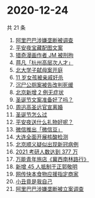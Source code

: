 # 2020-12-24

共 21 条

<!-- BEGIN -->
<!-- 最后更新时间 Thu Dec 24 2020 23:07:25 GMT+0800 (CST) -->

1. [阿里巴巴涉嫌垄断被调查](https://www.zhihu.com/search?q=阿里巴巴)
2. [平安夜宝藏配图文案](https://www.zhihu.com/search?q=平安夜)
3. [猎奇漫画作者 JM 被刑拘](https://www.zhihu.com/search?q=jm帝国漫画)
4. [蒋凡「杭州高层次人才」](https://www.zhihu.com/search?q=蒋凡)
5. [北大学子弑母案开庭](https://www.zhihu.com/search?q=北大弑母案)
6. [11 岁女孩被亲戚奸杀](https://www.zhihu.com/search?q=女孩被亲戚奸杀)
7. [沉尸公厕案被告改判死缓](https://www.zhihu.com/search?q=沉尸公厕案)
8. [北京新增 2 例无症状](https://www.zhihu.com/search?q=北京疫情)
9. [圣诞节文案准备好了吗？](https://www.zhihu.com/search?q=圣诞节祝福)
10. [周迅高圣远官宣离婚](https://www.zhihu.com/search?q=周迅高圣远)
11. [圣诞节怎么过](https://www.zhihu.com/search?q=圣诞节怎么过)
12. [平安夜送什么礼物好呢？](https://www.zhihu.com/search?q=平安夜礼物)
13. [微信推出「微信豆」](https://www.zhihu.com/search?q=微信豆)
14. [大连全面开展核酸检测](https://www.zhihu.com/search?q=大连疫情)
15. [北京顺义疑似出现新冠病例](https://www.zhihu.com/search?q=北京顺义疫情)
16. [2021 考研人数达到 377 万](https://www.zhihu.com/search?q=考研人数)
17. [万能青年旅店《冀西南林路行》](https://www.zhihu.com/search?q=万能青年旅店)
18. [新增 45 人抵制于正郭敬明](https://www.zhihu.com/search?q=于正郭敬明)
19. [网传快本食物应援指定商家](https://www.zhihu.com/search?q=快乐大本营)
20. [小丑竟是我自己](https://www.zhihu.com/search?q=小丑竟是我自己)
21. [阿里巴巴涉嫌垄断被立案调查](https://www.zhihu.com/search?q=阿里巴巴)

<!-- END -->
